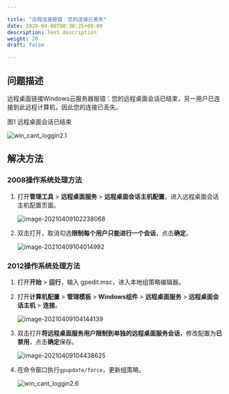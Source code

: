 ```yaml
---

title: "远程连接报错：您的连接已丢失"
date: 2020-04-08T00:38:25+09:00
description: Test description
weight: 20
draft: false

---
```


## 问题描述

远程桌面链接Windows云服务器报错：您的远程桌面会话已结束，另一用户已连接到此远程计算机，因此您的连接已丢失。

图1 远程桌面会话已结束

![win_cant_loggin2.1](../../../_images/win_cant_loggin2.1.png)

## 解决方法

### 2008操作系统处理方法

1. 打开**管理工具** > **远程桌面服务** > **远程桌面会话主机配置**，进入远程桌面会话主机配置页面。

   ![image-20210409102238068](../../../_images/win_cant_loggin2.2.png)

2. 双击打开，取消勾选**限制每个用户只能进行一个会话**，点击**确定**。

   ![image-20210409104014992](../../../_images/win_cant_loggin2.3.png)

### 2012操作系统处理方法

1. 打开**开始** > **运行**，输入 gpedit.msc，进入本地组策略编辑器。

2. 打开**计算机配置** > **管理模板** > **Windows组件** > **远程桌面服务** > **远程桌面会话主机** > **连接**。

   ![image-20210409104144139](../../../_images/win_cant_loggin2.4.png)

3. 双击打开**将远程桌面服务用户限制到单独的远程桌面服务会话**，修改配置为**已禁用**，点击**确定**保存。

   ![image-20210409104438625](../../../_images/win_cant_loggin2.5.png)

4. 在命令窗口执行`gpupdate/force`，更新组策略。

   ![win_cant_loggin2.6](../../../_images/win_cant_loggin2.6.png)